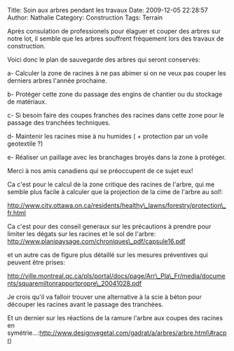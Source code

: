 Title: Soin aux arbres pendant les travaux
Date: 2009-12-05 22:28:57
Author: Nathalie
Category: Construction
Tags: Terrain

Après consulation de professionels pour élaguer et couper des arbres sur
notre lot, il semble que les arbres souffrent fréquement lors des
travaux de construction.

Voici donc le plan de sauvegarde des arbres qui seront conservés:

a- Calculer la zone de racines à ne pas abimer si on ne veux pas couper
les derniers arbres l'année prochaine.

b- Protéger cette zone du passage des engins de chantier ou du stockage
de matériaux.

c- Si besoin faire des coupes franches des racines dans cette zone pour
le passage des tranchées techniques.

d- Maintenir les racines mise à nu humides ( + protection par un voile
geotextile ?)

e- Réaliser un paillage avec les branchages broyés dans la zone à
protéger.

Merci à nos amis canadiens qui se préoccupent de ce sujet eux!

Ca c'est pour le calcul de la zone critique des racines de l'arbre, qui
me semble plus facile à calculer que la projection de la cime de l'arbre
au sol!:

http://www.city.ottawa.on.ca/residents/healthy\_lawns/forestry/protection\_fr.html

Ca c'est pour des conseil generaux sur les précautions à prendre pour
limiter les dégats sur les racines et le sol de l'arbre:
http://www.planipaysage.com/chroniques\_pdf/capsule16.pdf

et un autre cas de figure plus détaillé sur les mesures préventives qui
peuvent être prises:

http://ville.montreal.qc.ca/pls/portal/docs/page/Arr\_Pla\_Fr/media/documents/squaremiltonrapportpropre\_20041028.pdf

Je crois qu'il va falloir trouver une alternative à la scie à béton pour
découper les racines avant le passage des tranchées.

Et un dernier sur les réactions de la ramure l'arbre aux coupes des
racines en
symétrie...:http://www.designvegetal.com/gadrat/a/arbres/arbre.html\#racpri


